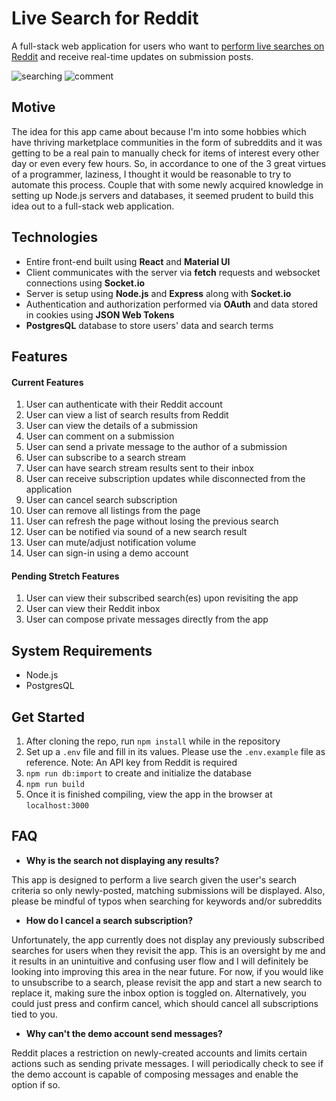 # Live Search for Reddit

A full-stack web application for users who want to [perform live searches on Reddit](https://live-search-for-reddit.herokuapp.com/) and receive real-time updates on submission posts.

![searching](https://i.imgur.com/IB0PwXj.gif)
![comment](https://i.imgur.com/Dk4Vc1X.gif)

Motive
-------
The idea for this app came about because I'm into some hobbies which have thriving marketplace communities in the form of subreddits and it was getting to be a real pain to manually check for items of interest every other day or even every few hours. So, in accordance to one of the 3 great virtues of a programmer, laziness, I thought it would be reasonable to try to automate this process. Couple that with some newly acquired knowledge in setting up Node.js servers and databases, it seemed prudent to build this idea out to a full-stack web application.

Technologies
------------
- Entire front-end built using **React** and **Material UI**
- Client communicates with the server via **fetch** requests and websocket connections using **Socket.io**
- Server is setup using **Node.js** and **Express** along with **Socket.io**
- Authentication and authorization performed via **OAuth** and data stored in cookies using **JSON Web Tokens**
- **PostgresQL** database to store users' data and search terms

Features 
--------
#### Current Features
1) User can authenticate with their Reddit account
2) User can view a list of search results from Reddit
3) User can view the details of a submission
4) User can comment on a submission
5) User can send a private message to the author of a submission
6) User can subscribe to a search stream
7) User can have search stream results sent to their inbox
8) User can receive subscription updates while disconnected from the application
9) User can cancel search subscription
10) User can remove all listings from the page
11) User can refresh the page without losing the previous search
12) User can be notified via sound of a new search result
13) User can mute/adjust notification volume
14) User can sign-in using a demo account

#### Pending Stretch Features
1) User can view their subscribed search(es) upon revisiting the app
2) User can view their Reddit inbox
3) User can compose private messages directly from the app

System Requirements
-------------------
- Node.js
- PostgresQL

Get Started
-----------
1) After cloning the repo, run `npm install` while in the repository
2) Set up a `.env` file and fill in its values. Please use the `.env.example` file as reference. Note: An API key from Reddit is required
3) `npm run db:import` to create and initialize the database
4) `npm run build` 
5) Once it is finished compiling, view the app in the browser at `localhost:3000`

FAQ
---
- **Why is the search not displaying any results?**

This app is designed to perform a live search given the user's search criteria so only newly-posted, matching submissions will be displayed. Also, please be mindful of typos when searching for keywords and/or subreddits

- **How do I cancel a search subscription?**

Unfortunately, the app currently does not display any previously subscribed searches for users when they revisit the app. This is an oversight by me and it results in an unintuitive and confusing user flow and I will definitely be looking into improving this area in the near future. For now, if you would like to unsubscribe to a search, please revisit the app and start a new search to replace it, making sure the inbox option is toggled on. Alternatively, you could just press and confirm cancel, which should cancel all subscriptions tied to you.

- **Why can't the demo account send messages?**

Reddit places a restriction on newly-created accounts and limits certain actions such as sending private messages. I will periodically check to see if the demo account is capable of composing messages and enable the option if so.
